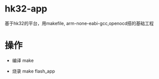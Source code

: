 # hk32-app
基于hk32的平台，用makefile, arm-none-eabi-gcc,openocd搭的基础工程

# 操作

* 编译
  make
  
* 烧录
  make flash_app
